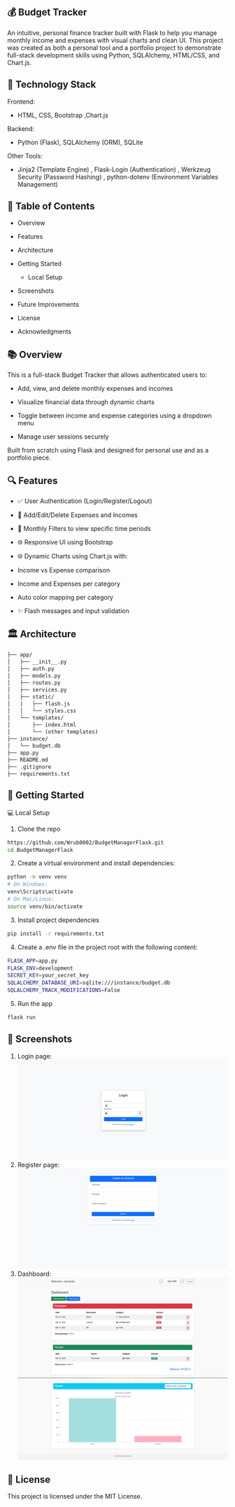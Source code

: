 ## 💰 Budget Tracker
An intuitive, personal finance tracker built with Flask to help you manage monthly income and expenses with visual charts and clean UI. This project was created as both a personal tool and a portfolio project to demonstrate full-stack development skills using Python, SQLAlchemy, HTML/CSS, and Chart.js.

## 🧬 Technology Stack
Frontend:

- HTML, CSS, Bootstrap ,Chart.js

Backend:

- Python (Flask), SQLAlchemy (ORM), SQLite

Other Tools:

- Jinja2 (Template Engine)
, Flask-Login (Authentication) , Werkzeug Security (Password Hashing) , python-dotenv (Environment Variables Management)

## 📄 Table of Contents

- Overview

- Features

- Architecture

- Getting Started

    - Local Setup

- Screenshots

- Future Improvements

- License

- Acknowledgments

## 📚 Overview

This is a full-stack Budget Tracker that allows authenticated users to:

- Add, view, and delete monthly expenses and incomes

- Visualize financial data through dynamic charts

- Toggle between income and expense categories using a dropdown menu

- Manage user sessions securely

Built from scratch using Flask and designed for personal use and as a portfolio piece.

## 🔍 Features

- ✅ User Authentication (Login/Register/Logout)

- 💸 Add/Edit/Delete Expenses and Incomes

- 🔄 Monthly Filters to view specific time periods

- 🌐 Responsive UI using Bootstrap

- 🌐 Dynamic Charts using Chart.js with:

- Income vs Expense comparison

- Income and Expenses per category

- Auto color mapping per category

- ✨ Flash messages and input validation

## 🏛 Architecture

```mermaidproject/
├── app/
│   ├── __init__.py
│   ├── auth.py
│   ├── models.py
│   ├── routes.py
│   ├── services.py
│   ├── static/
│   │   ├── flash.js
│   │   └── styles.css
│   └── templates/
│       ├── index.html
│       └── (other templates)
├── instance/
│   └── budget.db
├── app.py
├── README.md
├── .gitignore
├── requirements.txt
```
## 🚀 Getting Started

💻 Local Setup

1. Clone the repo
```bash
https://github.com/Wrub0002/BudgetManagerFlask.git
cd BudgetManagerFlask
```
2. Create a virtual environment and install dependencies:
```bash
python -m venv venv
# On Windows:
venv\Scripts\activate
# On Mac/Linux:
source venv/bin/activate
```
3. Install project dependencies
```bash
pip install -r requirements.txt
```
4. Create a .env file in the project root with the following content:
```bash
FLASK_APP=app.py
FLASK_ENV=development
SECRET_KEY=your_secret_key
SQLALCHEMY_DATABASE_URI=sqlite:///instance/budget.db
SQLALCHEMY_TRACK_MODIFICATIONS=False
```
5. Run the app
```bash
flask run
```
## 📸 Screenshots

1. Login page:
![img.png](app/static/images/img.png)
2. Register page:
![img_1.png](app/static/images/img_1.png)
3. Dashboard:
![img_2.png](app/static/images/img_2.png)
![img_3.png](app/static/images/img_3.png)





## 📆 License

This project is licensed under the MIT License.



